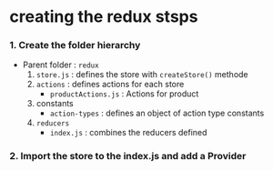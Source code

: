 # creating the redux stsps

### 1. Create the folder hierarchy

- Parent folder : `redux`
  1. `store.js` : defines the store with `createStore()` methode
  2. `actions` : defines actions for each store
     - `productActions.js` : Actions for product
  3. constants
     - `action-types` : defines an object of action type constants
  4. `reducers`
     - `index.js` : combines the reducers defined

### 2. Import the store to the index.js and add a Provider
